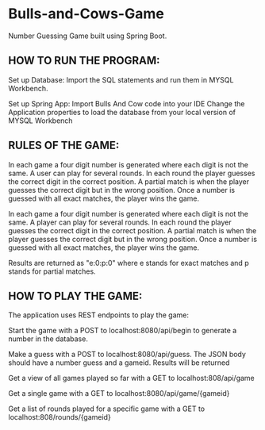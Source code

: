 # Bulls-and-Cows-Game

Number Guessing Game built using Spring Boot.

## HOW TO RUN THE PROGRAM:

Set up Database:
Import the SQL statements and run them in MYSQL Workbench.

Set up Spring App:
Import Bulls And Cow code into your IDE
Change the Application properties to load the database from your local version of MYSQL Workbench


## RULES OF THE GAME:
In each game a four digit number is generated where each digit is not the same. A user can play for several rounds. In each round the player guesses the correct digit in the correct position. A partial match is when the player guesses the correct digit but in the wrong position. Once a number is guessed with all exact matches, the player wins the game.

In each game a four digit number is generated where each digit is not the same. A player can play for several rounds. In each round the player guesses the correct digit in the correct position. A partial match is when the player guesses the correct digit but in the wrong position. Once a number is guessed with all exact matches, the player wins the game.

Results are returned as "e:0:p:0" where e stands for exact matches and p stands for partial matches.

## HOW TO PLAY THE GAME:

The application uses REST endpoints to play the game:

Start the game with a POST to localhost:8080/api/begin to generate a number in the database.

Make a guess with a POST to localhost:8080/api/guess. The JSON body should have a number guess and a gameid. Results will be returned

Get a view of all games played so far with a GET to localhost:808/api/game

Get a single game with a GET to localhost:8080/api/game/{gameid}

Get a list of rounds played for a specific game with a GET to localhost:808/rounds/{gameid}

